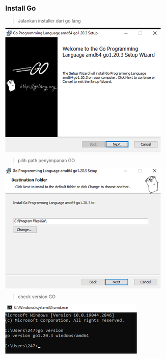 Install Go
--------------------

>Jalankan installer dari go lang

![1](install-go.png)

>pilih path penyimpanan GO

![2](set-path-go.png)

>check version GO

![3](version-GO.png)
